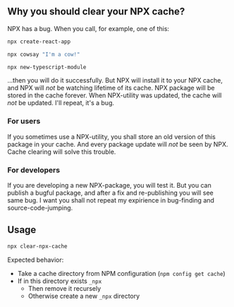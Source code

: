 ## Why you should clear your NPX cache?

NPX has a bug. When you call, for example, one of this:

```sh
npx create-react-app
```
```sh
npx cowsay "I'm a cow!"
```
```sh
npx new-typescript-module
```

…then you will do it successfully. But NPX will install it to your NPX cache, and NPX will *not* be watching lifetime of its cache. NPX package will be stored in the cache forever. When NPX-utility was updated, the cache will *not* be updated. I'll repeat, it's a bug.

### For users

If you sometimes use a NPX-utility, you shall store an old version of this package in your cache. And every package update will *not* be seen by NPX. Cache clearing will solve this trouble.

### For developers

If you are developing a new NPX-package, you will test it. But you can publish a bugful package, and after a fix and re-publishing you will see same bug. I want you shall not repeat my expirience in bug-finding and source-code-jumping.

## Usage

```sh
npx clear-npx-cache
```

Expected behavior:

- Take a cache directory from NPM configuration (`npm config get cache`)
- If in this directory exists `_npx`
  - Then remove it recursely
  - Otherwise create a new `_npx` directory